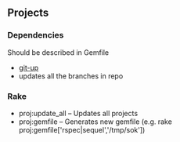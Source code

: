 ## Projects

### Dependencies
Should be described in Gemfile

- [git-up](https://github.com/aanand/git-up)
 - updates all the branches in repo

### Rake

- proj:update_all &ndash; Updates all projects
- proj:gemfile &ndash; Generates new gemfile
  (e.g. rake proj:gemfile\['rspec|sequel','/tmp/sok'\])

